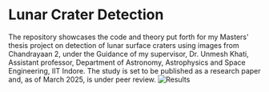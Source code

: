# Lunar Crater Detection
The repository showcases the code and theory put forth for my Masters' thesis project on detection of lunar surface craters using images from Chandrayaan 2, under the Guidance of my supervisor, Dr. Unmesh Khati, Assistant professor, Department of Astronomy, Astrophysics and Space Engineering, IIT Indore.
The study is set to be published as a research paper and, as of March 2025, is under peer review.
![Results](Results.jpg)
